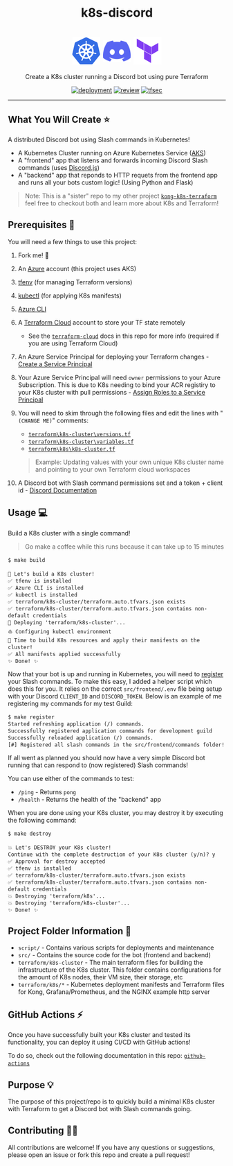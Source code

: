 <h1 align="center">k8s-discord</h1>
<h1 align="center">
    <img src="docs/assets/k8s.png" alt="k8s" align="center" width="64px"/>
    <img src="docs/assets/discord.svg" alt="discord" align="center" width="64px"/>
    <img src="docs/assets/terraform.png" alt="terraform" align="center" width="64px"/>
</h1>

<p align="center">
  Create a K8s cluster running a Discord bot using pure Terraform
</p>

<p align="center">
  <a href="https://github.com/GrantBirki/k8s-discord/actions/workflows/deployment.yml"><img src="https://github.com/GrantBirki/k8s-discord/actions/workflows/deployment.yml/badge.svg?event=push" alt="deployment" height="18"></a>
  <a href="https://github.com/GrantBirki/k8s-discord/actions/workflows/review.yml"><img src="https://github.com/GrantBirki/k8s-discord/actions/workflows/review.yml/badge.svg?event=push" alt="review"/></a>
  <a href="https://github.com/GrantBirki/k8s-discord/actions/workflows/tfsec.yml"><img src="https://github.com/GrantBirki/k8s-discord/actions/workflows/tfsec.yml/badge.svg?event=push" alt="tfsec"/></a>
</p>

<hr>

## What You Will Create ⭐

A distributed Discord bot using Slash commands in Kubernetes!

- A Kubernetes Cluster running on Azure Kubernetes Service ([AKS](https://azure.microsoft.com/en-us/services/kubernetes-service/#overview))
- A "frontend" app that listens and forwards incoming Discord Slash commands (uses [Discord.js](https://github.com/discordjs/discord.js))
- A "backend" app that reponds to HTTP requets from the frontend app and runs all your bots custom logic! (Using Python and Flask)

> Note: This is a "sister" repo to my other project [`kong-k8s-terraform`](https://github.com/GrantBirki/k8s-kong-terraform) feel free to checkout both and learn more about K8s and Terraform!

## Prerequisites 🚩

You will need a few things to use this project:

1. Fork me! 🍴
1. An [Azure](https://azure.microsoft.com/en-us/free/) account (this project uses AKS)
1. [tfenv](https://github.com/tfutils/tfenv) (for managing Terraform versions)
1. [kubectl](https://kubernetes.io/docs/tasks/tools/) (for applying K8s manifests)
1. [Azure CLI](https://docs.microsoft.com/en-us/cli/azure/install-azure-cli)
1. A [Terraform Cloud](https://www.terraform.io/cloud) account to store your TF state remotely
    - See the [`terraform-cloud`](docs/terraform-cloud.md) docs in this repo for more info (required if you are using Terraform Cloud)
1. An Azure Service Principal for deploying your Terraform changes - [Create a Service Principal](https://docs.microsoft.com/en-us/azure/active-directory/develop/howto-create-service-principal-portal)
1. Your Azure Service Principal will need `owner` permissions to your Azure Subscription. This is due to K8s needing to bind your ACR registiry to your K8s cluster with pull permissions - [Assign Roles to a Service Principal](https://docs.microsoft.com/en-us/azure/role-based-access-control/role-assignments-portal?tabs=current)
1. You will need to skim through the following files and edit the lines with "`(CHANGE ME)`" comments:
    - [`terraform\k8s-cluster\versions.tf`](terraform\k8s-cluster\versions.tf)
    - [`terraform\k8s-cluster\variables.tf`](terraform\k8s-cluster\variables.tf)
    - [`terraform\k8s\k8s-cluster.tf`](terraform\k8s\k8s-cluster.tf)

    > Example: Updating values with your own unique K8s cluster name and pointing to your own Terraform cloud workspaces
1. A Discord bot with Slash command permissions set and a token + client id - [Discord Documentation](https://discord.com/developers/docs/interactions/application-commands)

## Usage 💻

Build a K8s cluster with a single command!

> Go make a coffee while this runs because it can take up to 15 minutes

```console
$ make build

🔨 Let's build a K8s cluster!
✅ tfenv is installed
✅ Azure CLI is installed
✅ kubectl is installed
✅ terraform/k8s-cluster/terraform.auto.tfvars.json exists
✅ terraform/k8s-cluster/terraform.auto.tfvars.json contains non-default credentials
🚀 Deploying 'terraform/k8s-cluster'...
⛵ Configuring kubectl environment
🔨 Time to build K8s resources and apply their manifests on the cluster!
✅ All manifests applied successfully
✨ Done! ✨
```

Now that your bot is up and running in Kubernetes, you will need to [register](https://discordjs.guide/interactions/registering-slash-commands.html#guild-commands) your Slash commands. To make this easy, I added a helper script which does this for you. It relies on the correct `src/frontend/.env` file being setup with your Discord `CLIENT_ID` and `DISCORD_TOKEN`. Below is an example of me registering my commands for my test Guild:

```console
$ make register
Started refreshing application (/) commands.
Successfully registered application commands for development guild
Successfully reloaded application (/) commands.
[#] Registered all slash commands in the src/frontend/commands folder!
```

If all went as planned you should now have a very simple Discord bot running that can respond to (now registered) Slash commands!

You can use either of the commands to test:

- `/ping` - Returns `pong`
- `/health` - Returns the health of the "backend" app

When you are done using your K8s cluster, you may destroy it by executing the following command:

```console
$ make destroy

💥 Let's DESTROY your K8s cluster!
Continue with the complete destruction of your K8s cluster (y/n)? y
✅ Approval for destroy accepted
✅ tfenv is installed
✅ terraform/k8s-cluster/terraform.auto.tfvars.json exists
✅ terraform/k8s-cluster/terraform.auto.tfvars.json contains non-default credentials
💥 Destroying 'terraform/k8s'...
💥 Destroying 'terraform/k8s-cluster'...
✨ Done! ✨
```

## Project Folder Information 📂

- `script/` - Contains various scripts for deployments and maintenance
- `src/` - Contains the source code for the bot (frontend and backend)
- `terraform/k8s-cluster` - The main terraform files for building the infrastructure of the K8s cluster. This folder contains configurations for the amount of K8s nodes, their VM size, their storage, etc
- `terraform/k8s/*` - Kubernetes deployment manifests and Terraform files for Kong, Grafana/Prometheus, and the NGINX example http server

## GitHub Actions ⚡

Once you have successfully built your K8s cluster and tested its functionality, you can deploy it using CI/CD with GitHub actions!

To do so, check out the following documentation in this repo: [`github-actions`](docs/github-actions.md)

## Purpose 💡

The purpose of this project/repo is to quickly build a minimal K8s cluster with Terraform to get a Discord bot with Slash commands going.

## Contributing 👩‍💻

All contributions are welcome! If you have any questions or suggestions, please open an issue or fork this repo and create a pull request!
